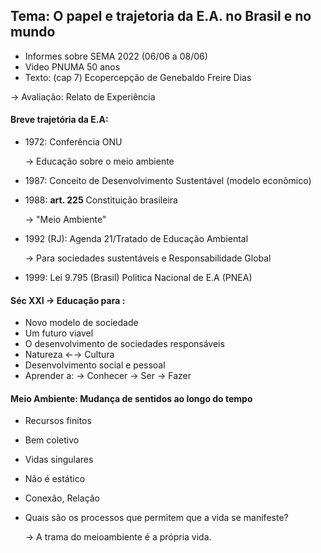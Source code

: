 ## Tema: O papel e trajetoria da E.A. no Brasil e no mundo

* Informes sobre SEMA 2022 (06/06 a 08/06)
* Video PNUMA 50 anos
* Texto: (cap 7) Ecopercepção de Genebaldo Freire Dias

→ Avaliação: Relato de Experiência

#### Breve trajetória da E.A:

* 1972: Conferência ONU
	
	→ Educação sobre o meio ambiente

* 1987: Conceito de Desenvolvimento Sustentável (modelo econômico)

* 1988: __art. 225__ Constituição brasileira
	
	→ "Meio Ambiente"

* 1992 (RJ): Agenda 21/Tratado de Educação Ambiental
	
	→ Para sociedades sustentáveis e Responsabilidade Global

* 1999: Lei 9.795 (Brasil) Politica Nacional de E.A (PNEA)

#### Séc XXI → Educação para :

- Novo modelo de sociedade
- Um futuro viavel
- O desenvolvimento de sociedades responsáveis
- Natureza ←→ Cultura
- Desenvolvimento social e pessoal
- Aprender a:
	-> Conhecer
	→ Ser
	→ Fazer

#### Meio Ambiente: Mudança de sentidos ao longo do tempo

- Recursos finitos
- Bem coletivo
- Vidas singulares
- Não é estático
- Conexão, Relação
- Quais são os processos que permitem que a vida se manifeste?
	
	-> A trama do meioambiente é a própria vida. 
